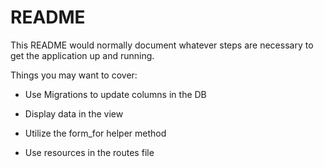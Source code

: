 # README

This README would normally document whatever steps are necessary to get the
application up and running.

Things you may want to cover:

* Use Migrations to update columns in the DB

* Display data in the view

* Utilize the form_for helper method

* Use resources in the routes file



